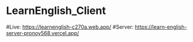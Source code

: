 # LearnEnglish_Client

#Live: https://learnenglish-c270a.web.app/ 
#Server: https://learn-english-server-pronoy568.vercel.app/
